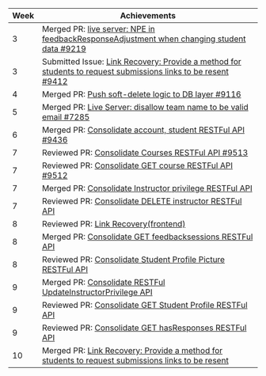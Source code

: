Week | Achievements
---- | ------------
3 | Merged PR: [live server: NPE in feedbackResponseAdjustment when changing student data #9219](https://github.com/TEAMMATES/teammates/pull/9403)
3 | Submitted Issue: [Link Recovery: Provide a method for students to request submissions links to be resent #9412](https://github.com/TEAMMATES/teammates/issues/9412)
4 | Merged PR: [Push soft-delete logic to DB layer #9116](https://github.com/TEAMMATES/teammates/pull/9376)
5 | Merged PR: [Live Server: disallow team name to be valid email #7285](https://github.com/TEAMMATES/teammates/pull/9471)
6 | Merged PR: [Consolidate account, student RESTFul API #9436](https://github.com/TEAMMATES/teammates/pull/9436)
7 | Reviewed PR: [Consolidate Courses RESTFul API #9513](https://github.com/TEAMMATES/teammates/pull/9513)
7 | Reviewed PR: [Consolidate GET course RESTFul API #9512](https://github.com/TEAMMATES/teammates/pull/9512)
7 | Merged PR: [Consolidate Instructor privilege RESTFul API](https://github.com/TEAMMATES/teammates/pull/9506)
7 | Reviewed PR: [Consolidate DELETE instructor RESTFul API](https://github.com/TEAMMATES/teammates/pull/9539)
8 | Reviewed PR: [Link Recovery(frontend)](https://github.com/TEAMMATES/teammates/pull/9447)
8 | Merged PR: [Consolidate GET feedbacksessions RESTFul API](https://github.com/TEAMMATES/teammates/pull/9572)
8 | Reviewed PR: [Consolidate Student Profile Picture RESTFul API](https://github.com/TEAMMATES/teammates/pull/9575)
9 | Merged PR: [Consolidate RESTFul UpdateInstructorPrivilege API](https://github.com/TEAMMATES/teammates/pull/9590)
9 | Reviewed PR: [Consolidate GET Student Profile RESTFul API](https://github.com/TEAMMATES/teammates/pull/9580)
9 | Reviewed PR: [Consolidate GET hasResponses RESTFul API](https://github.com/TEAMMATES/teammates/pull/9567)
10 | Merged PR: [Link Recovery: Provide a method for students to request submissions links to be resent](https://github.com/TEAMMATES/teammates/pull/9413)



